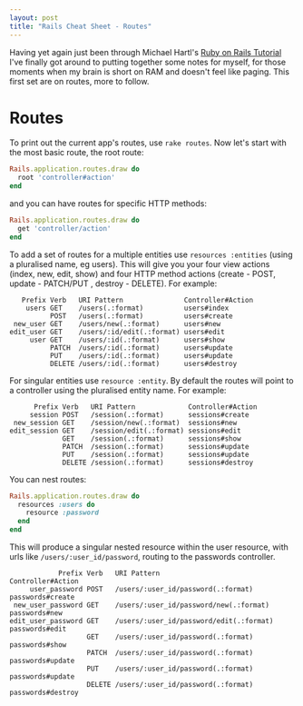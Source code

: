 ```yaml
---
layout: post
title: "Rails Cheat Sheet - Routes"
---
```


Having yet again just been through Michael Hartl's [Ruby on Rails Tutorial](www.railstutorial.org) I've finally got around to putting together some notes for myself, for those moments when my brain is short on RAM and doesn't feel like paging. This first set are on routes, more to follow.

# Routes
To print out the current app's routes, use `rake routes`. Now let's start with the most basic route, the root route:

~~~ruby
Rails.application.routes.draw do
  root 'controller#action'
end
~~~

and you can have routes for specific HTTP methods:

~~~ruby
Rails.application.routes.draw do
  get 'controller/action'
end
~~~

To add a set of routes for a multiple entities use `resources :entities` (using a pluralised name, eg users). This will give you your four view actions (index, new, edit, show) and four HTTP method actions (create - POST, update - PATCH/PUT , destroy - DELETE). For example:

~~~
   Prefix Verb   URI Pattern               Controller#Action
    users GET    /users(.:format)          users#index
          POST   /users(.:format)          users#create
 new_user GET    /users/new(.:format)      users#new
edit_user GET    /users/:id/edit(.:format) users#edit
     user GET    /users/:id(.:format)      users#show
          PATCH  /users/:id(.:format)      users#update
          PUT    /users/:id(.:format)      users#update
          DELETE /users/:id(.:format)      users#destroy
~~~

For singular entities use `resource :entity`. By default the routes will point to a controller using the pluralised entity name. For example:

~~~
      Prefix Verb   URI Pattern             Controller#Action
     session POST   /session(.:format)      sessions#create
 new_session GET    /session/new(.:format)  sessions#new
edit_session GET    /session/edit(.:format) sessions#edit
             GET    /session(.:format)      sessions#show
             PATCH  /session(.:format)      sessions#update
             PUT    /session(.:format)      sessions#update
             DELETE /session(.:format)      sessions#destroy
~~~

You can nest routes:

~~~ruby
Rails.application.routes.draw do
  resources :users do
    resource :password
  end
end
~~~

This will produce a singular nested resource within the user resource, with urls like `/users/:user_id/password`, routing to the passwords controller.

~~~
            Prefix Verb   URI Pattern                             Controller#Action
     user_password POST   /users/:user_id/password(.:format)      passwords#create
 new_user_password GET    /users/:user_id/password/new(.:format)  passwords#new
edit_user_password GET    /users/:user_id/password/edit(.:format) passwords#edit
                   GET    /users/:user_id/password(.:format)      passwords#show
                   PATCH  /users/:user_id/password(.:format)      passwords#update
                   PUT    /users/:user_id/password(.:format)      passwords#update
                   DELETE /users/:user_id/password(.:format)      passwords#destroy
~~~
